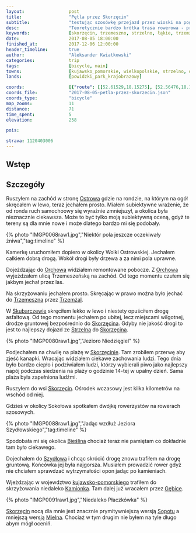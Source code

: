 ```yaml
---
layout:                 post
title:                  "Pętla przez Skorzęcin"
subtitle:               "testując szosówkę przejazd przez wioski na pograniczu województwa kujawsko-pomorskiego i wielkopolskiego"
desc:                   "Teoretycznie bardzo krótka trasa rowerowa - przejażdżka aby zobaczyć jak wygląda Skorzęcin za dnia. Ostatecznie przejechałem 71km obserwując kujawskie i wielkopolskie wsie tuż po okresie żniw."
keywords:               [skorzęcin, trzemeszno, strzelno, łąkie, trzemżal]
date:                   2017-08-05 18:00:00
finished_at:            2017-12-06 12:00:00
header_timeline:        true
author:                 "Aleksander Kwiatkowski"
categories:             trip
tags:                   [bicycle, main]
towns:                  [kujawsko_pomorskie, wielkopolskie, strzelno, orchowo, powidz, witkowo, trzemeszno, mogilno]
lands:                  [powidzki_park_krajobrazowy]

coords:                 [{"route": [[52.61529,18.15275], [52.56476,18.10486], [52.54362,18.08280], [52.53506,18.08349], [52.50869,18.05576], [52.49777,18.02169], [52.50153,18.01508], [52.49395,17.97525], [52.49761,17.94727], [52.49380,17.92848], [52.46086,17.90985], [52.46426,17.87955], [52.46850,17.86445], [52.46222,17.85912], [52.46217,17.85432], [52.48037,17.84453], [52.48361,17.83269], [52.49443,17.83346], [52.50148,17.84359], [52.51470,17.82651], [52.52143,17.84428], [52.53679,17.83741], [52.54770,17.84342], [52.54754,17.89629], [52.55892,17.93955], [52.56596,17.93998], [52.57874,17.98444], [52.57994,17.99903], [52.60074,18.03190], [52.59386,18.07284], [52.61383,18.13558], [52.61482,18.15266]], "type": "bicycle"}]
coords_file:            "2017-08-05-petla-przez-skorzecin.json"
coords_type:            "bicycle"
map_zooms:              11
distance:               71
time_spent:             5
elevation:              258

pois:

strava: 1120403006
---
```


[wiki-ostrowo]: https://pl.wikipedia.org/wiki/Ostrowo_(wie%C5%9B_w_powiecie_mogile%C5%84skim)
[wiki-orchowo]: https://pl.wikipedia.org/wiki/Orchowo
[wiki-trzemeszno]: https://pl.wikipedia.org/wiki/Trzemeszno
[wiki-trzemzal]: https://pl.wikipedia.org/wiki/Trzem%C5%BCal
[wiki-skubarczewo]: https://pl.wikipedia.org/wiki/Skubarczewo
[wiki-skorzecin]: https://pl.wikipedia.org/wiki/Skorz%C4%99cin_(wie%C5%9B_w_wojew%C3%B3dztwie_wielkopolskim)
[wiki-strzelno]: https://pl.wikipedia.org/wiki/Strzelno
[wiki-bieslin]: https://pl.wikipedia.org/wiki/Bie%C5%9Blin
[wiki-szydlowo]: https://pl.wikipedia.org/wiki/Szyd%C5%82owo_(powiat_gnie%C5%BAnie%C5%84ski)
[wiki-kujawsko-pomorskie]: https://pl.wikipedia.org/wiki/Kujawsko-pomorskie
[wiki-kamionek]: https://pl.wikipedia.org/wiki/Kamionek_(wojew%C3%B3dztwo_kujawsko-pomorskie)
[wiki-gebice]: https://pl.wikipedia.org/wiki/G%C4%99bice
[wiki-sopot]: https://pl.wikipedia.org/wiki/Sopot
[wiki-mielno]: https://pl.wikipedia.org/wiki/Mielno


Wstęp
-----

Szczegóły
---------

Ruszyłem na zachód w stronę [Ostrowa][wiki-ostrowo] gdzie na rondzie,
na którym na ogół skręcałem
w lewo, teraz jechałem prosto. Miałem subiektywne wrażenie, że od ronda ruch
samochoowy się
wyraźnie zmniejszył, a okolica była nieznacznie ciekawsza. Może to być
tylko moją subiektywną oceną, gdyż te tereny są dla mnie nowe i może
dlatego bardzo mi się podobały.

{% photo "IMGP0068raw1.jpg","Niektór pola jeszcze oczekiwały żniwa","tag:timeline" %}

Kamerkę uruchomiłem dopiero w okolicy Wolki Ostrowskiej.
Jechałem całkiem dobrą drogą. Wokół drogi były drzewa a za nimi pola uprawne.

Dojeżdzając do [Orchowa][wiki-orchowo] widziałem remontowane pobocze.
Z [Orchowa][wiki-orchowo] wyjeżdzałem ulicą Trzemeszeńską na zachód.
Od tego momentu czułem się jakbym jechał przez las.

Na skrzyżowaniu jechałem prosto. Skręcając w prawo można było jechać do
[Trzemeszna][wiki-trzemeszno] przez [Trzemżal][wiki-trzemzal].

W [Skubarczewie][wiki-skubarczewo] skręciłem lekko w lewo i niestety opuściłem
drogę asfaltową. Od tego momentu jechałem po ubitej, lecz miejscami
wilgotnej, drodze gruntowej bezpośrednio do [Skorzęcina][wiki-skorzecin].
Gdyby nie jakość drogi to jest to najlepszy dojazd ze [Strzelna][wiki-strzelno]
do [Skorzęcina][wiki-skorzecin].

{% photo "IMGP0080raw1.jpg","Jezioro Niedzięgiel" %}

Podjechałem na chwilę na plażę w [Skorzęcinie][wiki-skorzecin].
Tam zrobiłem przerwę aby zjeść kanapki.
Wracając widziałem ciekawe zachowania ludzi. Tego dnia było bardzo ciepło
i podziwiałem ludzi, którzy wybierali piwo jako najlepszy napój podczas
siedzenia na plaży o godzinie 14-tej w upalny dzień.
Sama plaża była zapełniona ludźmi.

Ruszyłem do wsi [Skorzęcin][wiki-skorzecin]. Ośrodek wczasowy jest kilka
kilometrów na wschód od niej.

Gdzieś w okolicy Sokołowa spotkałem dwójkę rowerzystów na
rowerach szosowych.

{% photo "IMGP0088raw1.jpg","Jadąc wzdłuż Jeziora Szydłowskiego","tag:timeline" %}

Spodobała mi się okolica [Bieślina][wiki-bieslin] chociaż teraz nie pamiętam
co dokładnie tam było ciekawego.

Dojechałem do [Szydłowa][wiki-szydlowo] i chcąc skrócić drogę znowu
trafiłem na drogę gruntową. Końcówka jej była najgorsza. Musiałem prowadzić
rower gdyż nie chciałem sprawdzać wytrzymałości opon jadąc po kamieniach.

Wjeżdzając w wojewdztwo [kujawsko-pomorskiego][wiki-kujawsko-pomorskie]
trafiłem do skrzyżowania niedaleko [Kamionka][wiki-kamionek].
Tam dalej już wracałem przez [Gębice][wiki-gebice].

{% photo "IMGP0091raw1.jpg","Niedaleko Płaczkówka" %}

[Skorzęcin][wiki-skorzecin] nocą dla mnie jest znacznie
prymitywniejszą wersją [Sopotu][wiki-sopot] a mniejszą wersją
[Mielna][wiki-mielno]. Chociaż w tym drugim nie byłem na tyle długo abym mógł
oceniń.
